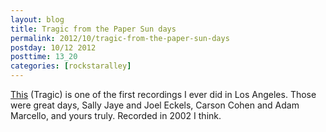```yaml
---
layout: blog
title: Tragic from the Paper Sun days
permalink: 2012/10/tragic-from-the-paper-sun-days
postday: 10/12 2012
posttime: 13_20
categories: [rockstaralley]
---
```


<a href="http://kristeraxel.com/media/2012-kristeraxel-Tragic.mp3">This</a> (Tragic) is one of the first recordings I ever did in Los Angeles. Those were great days, Sally Jaye and Joel Eckels, Carson Cohen and Adam Marcello, and yours truly. Recorded in 2002 I think.
